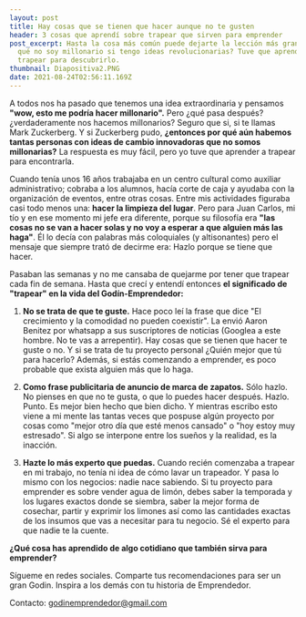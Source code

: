```yaml
---
layout: post
title: Hay cosas que se tienen que hacer aunque no te gusten
header: 3 cosas que aprendí sobre trapear que sirven para emprender
post_excerpt: Hasta la cosa más común puede dejarte la lección más grande. ¿Por
  qué no soy millonario si tengo ideas revolucionarias? Tuve que aprender a
  trapear para descubrirlo.
thumbnail: Diapositiva2.PNG
date: 2021-08-24T02:56:11.169Z
---
```

A todos nos ha pasado que tenemos una idea extraordinaria y pensamos **"wow, esto me podría hacer millonario".** Pero ¿qué pasa después? ¿verdaderamente nos hacemos millonarios? Seguro que si, si te llamas Mark Zuckerberg. Y si Zuckerberg pudo, **¿entonces por qué aún habemos tantas personas con ideas de cambio innovadoras que no somos millonarias?** La respuesta es muy fácil, pero yo tuve que aprender a trapear para encontrarla.



Cuando tenía unos 16 años trabajaba en un centro cultural como auxiliar administrativo; cobraba a los alumnos, hacía corte de caja y ayudaba con la organización de eventos, entre otras cosas. Entre mis actividades figuraba casi todo menos una: **hacer la limpieza del lugar**. Pero para Juan Carlos, mi tío y en ese momento mi jefe era diferente, porque su filosofía era **"las cosas no se van a hacer solas y no voy a esperar a que alguien más las haga"**. Él lo decía con palabras más coloquiales (y altisonantes) pero el mensaje que siempre trató de decirme era: Hazlo porque se tiene que hacer.



Pasaban las semanas y no me cansaba de quejarme por tener que trapear cada fin de semana. Hasta que crecí y entendí entonces **el significado de "trapear" en la vida del Godín-Emprendedor:**



1. **No se trata de que te guste.** Hace poco leí la frase que dice "El crecimiento y la comodidad no pueden coexistir". La envió Aaron Benitez por whatsapp a sus suscriptores de noticias (Googlea a este hombre. No te vas a arrepentir). Hay cosas que se tienen que hacer te guste o no. Y si se trata de tu proyecto personal ¿Quién mejor que tú para hacerlo? Además, si estás comenzando a emprender, es poco probable que exista alguien más que lo haga.


2. **Como frase publicitaria de anuncio de marca de zapatos.** Sólo hazlo. No pienses en que no te gusta, o que lo puedes hacer después. Hazlo. Punto. Es mejor bien hecho que bien dicho. Y mientras escribo esto viene a mi mente las tantas veces que pospuse algún proyecto por cosas como "mejor otro día que esté menos cansado" o "hoy estoy muy estresado". Si algo se interpone entre los sueños y la realidad, es la inacción.


3. **Hazte lo más experto que puedas.** Cuando recién comenzaba a trapear en mi trabajo, no tenía ni idea de cómo lavar un trapeador. Y pasa lo mismo con los negocios: nadie nace sabiendo. Si tu proyecto para emprender es sobre vender agua de limón, debes saber la temporada y los lugares exactos donde se siembra, saber la mejor forma de cosechar, partir y exprimir los limones así como las cantidades exactas de los insumos que vas a necesitar para tu negocio. Sé el experto para que nadie te la cuente.



**¿Qué cosa has aprendido de algo cotidiano que también sirva para emprender?**



Sígueme en redes sociales.
Comparte tus recomendaciones para ser un gran Godin. Inspira a los demás con tu historia de Emprendedor.

Contacto: godinemprendedor@gmail.com